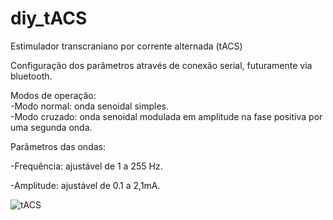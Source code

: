 # diy_tACS
Estimulador transcraniano por corrente alternada (tACS)

Configuração dos parâmetros através de conexão serial, futuramente via bluetooth.

Modos de operação:  
-Modo normal: onda senoidal simples.  
-Modo cruzado: onda senoidal modulada em amplitude na fase positiva por uma segunda onda.  

Parâmetros das ondas:

-Frequência: ajustável de 1 a 255 Hz.

-Amplitude: ajustável de 0.1 a 2,1mA.  

![tACS](https://github.com/luizquizo/diy_tACS/assets/151285589/28c5dd92-5b19-4453-b453-07891d2b2e3a)
  
